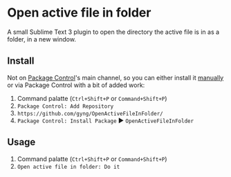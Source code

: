 # Open active file in folder

A small Sublime Text 3 plugin to open the directory the active file is in as a folder, in a new window.

## Install

Not on [Package Control](https://packagecontrol.io/)'s main channel, so you can either install it [manually](https://stackoverflow.com/questions/15652758/how-to-install-plugins-to-sublime-text-2-editor/26553490#26553490) or via Package Control with a bit of added work:

1. Command palatte (`Ctrl+Shift+P` or `Command+Shift+P`)
2. `Package Control: Add Repository`
3. `https://github.com/gyng/OpenActiveFileInFolder/`
4. `Package Control: Install Package` ► `OpenActiveFileInFolder`

## Usage

1. Command palatte (`Ctrl+Shift+P` or `Command+Shift+P`)
2. `Open active file in folder: Do it`
